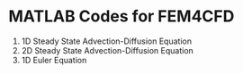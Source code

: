 # MATLAB Codes for FEM4CFD
1. 1D Steady State Advection-Diffusion Equation
2. 2D Steady State Advection-Diffusion Equation
3. 1D Euler Equation
